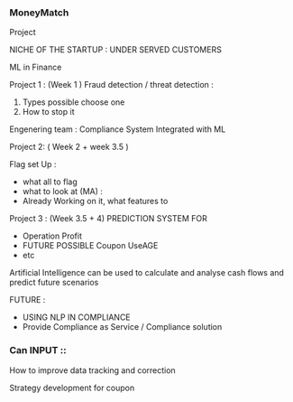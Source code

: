 ### MoneyMatch
Project

NICHE OF THE STARTUP : UNDER SERVED CUSTOMERS 

ML in Finance 

Project 1 :  (Week 1 ) 
Fraud detection / threat detection : 
1. Types possible 
choose one 
2. How to stop it 

Engenering team : Compliance System Integrated with ML 

Project 2:  ( Week 2 + week 3.5  ) 

Flag set Up :
- what all to flag 
- what to look at (MA) :
- Already Working on it, what features to 


Project 3 : (Week 3.5 + 4) 
PREDICTION SYSTEM FOR 
- Operation Profit 
- FUTURE POSSIBLE Coupon UseAGE  
- etc 

 
Artificial Intelligence can be used to calculate and analyse cash flows and predict future scenarios
  


FUTURE : 
- USING NLP IN COMPLIANCE 
- Provide Compliance as Service  / Compliance solution 

### Can INPUT ::
How to improve data tracking and correction

Strategy development for coupon 


